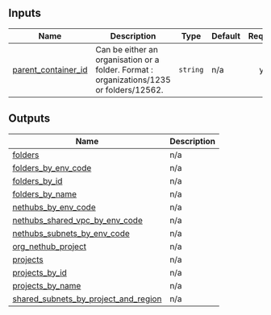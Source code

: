 <!-- BEGIN_TF_DOCS -->
## Inputs

| Name | Description | Type | Default | Required |
|------|-------------|------|---------|:--------:|
| <a name="input_parent_container_id"></a> [parent\_container\_id](#input\_parent\_container\_id) | Can be either an organisation or a folder. Format : organizations/1235 or folders/12562. | `string` | n/a | yes |

## Outputs

| Name | Description |
|------|-------------|
| <a name="output_folders"></a> [folders](#output\_folders) | n/a |
| <a name="output_folders_by_env_code"></a> [folders\_by\_env\_code](#output\_folders\_by\_env\_code) | n/a |
| <a name="output_folders_by_id"></a> [folders\_by\_id](#output\_folders\_by\_id) | n/a |
| <a name="output_folders_by_name"></a> [folders\_by\_name](#output\_folders\_by\_name) | n/a |
| <a name="output_nethubs_by_env_code"></a> [nethubs\_by\_env\_code](#output\_nethubs\_by\_env\_code) | n/a |
| <a name="output_nethubs_shared_vpc_by_env_code"></a> [nethubs\_shared\_vpc\_by\_env\_code](#output\_nethubs\_shared\_vpc\_by\_env\_code) | n/a |
| <a name="output_nethubs_subnets_by_env_code"></a> [nethubs\_subnets\_by\_env\_code](#output\_nethubs\_subnets\_by\_env\_code) | n/a |
| <a name="output_org_nethub_project"></a> [org\_nethub\_project](#output\_org\_nethub\_project) | n/a |
| <a name="output_projects"></a> [projects](#output\_projects) | n/a |
| <a name="output_projects_by_id"></a> [projects\_by\_id](#output\_projects\_by\_id) | n/a |
| <a name="output_projects_by_name"></a> [projects\_by\_name](#output\_projects\_by\_name) | n/a |
| <a name="output_shared_subnets_by_project_and_region"></a> [shared\_subnets\_by\_project\_and\_region](#output\_shared\_subnets\_by\_project\_and\_region) | n/a |
<!-- END_TF_DOCS -->